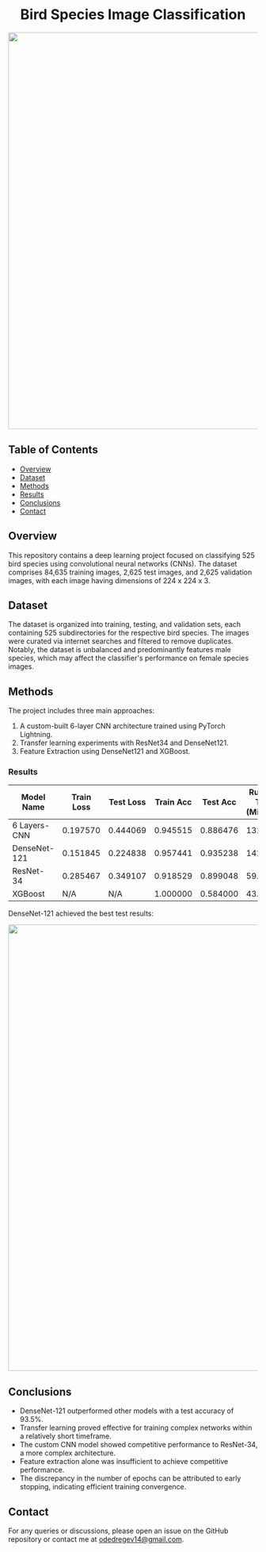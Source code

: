 <h1 align="center">Bird Species Image Classification</h1>

<p align="center">
  <img src="https://github.com/OdedReg/Birds-Classification/blob/main/Birds.jpg" width="800">
</p>

## Table of Contents
- [Overview](#overview)
- [Dataset](#dataset)
- [Methods](#methods)
- [Results](#results)
- [Conclusions](#conclusions)
- [Contact](#contact)
  
## Overview
This repository contains a deep learning project focused on classifying 525 bird species using convolutional neural networks (CNNs). The dataset comprises 84,635 training images, 2,625 test images, and 2,625 validation images, with each image having dimensions of 224 x 224 x 3.

## Dataset
The dataset is organized into training, testing, and validation sets, each containing 525 subdirectories for the respective bird species. The images were curated via internet searches and filtered to remove duplicates. Notably, the dataset is unbalanced and predominantly features male species, which may affect the classifier's performance on female species images.

## Methods
The project includes three main approaches:
1. A custom-built 6-layer CNN architecture trained using PyTorch Lightning.
2. Transfer learning experiments with ResNet34 and DenseNet121.
3. Feature Extraction using DenseNet121 and XGBoost.

### Results
| Model Name      | Train Loss | Test Loss | Train Acc | Test Acc | Running Time (Minutes) | Epochs |
|-----------------|------------|-----------|-----------|----------|------------------------|--------|
| 6 Layers-CNN    | 0.197570   | 0.444069  | 0.945515  | 0.886476 | 132.639                | 20     |
| DenseNet-121    | 0.151845   | 0.224838  | 0.957441  | 0.935238 | 142.300                | 17     |
| ResNet-34       | 0.285467   | 0.349107  | 0.918529  | 0.899048 | 59.407                 | 13     |
| XGBoost         | N/A        | N/A       | 1.000000  | 0.584000 | 43.441                 | N/A    |

DenseNet-121 achieved the best test results:

<img src="https://github.com/OdedReg/Bird-Species-Image-Classification/assets/125364181/58e7cf88-ac4e-4bae-8a34-1d29325d8331" width="900">

## Conclusions
- DenseNet-121 outperformed other models with a test accuracy of 93.5%.
- Transfer learning proved effective for training complex networks  within a relatively short timeframe.
- The custom CNN model showed competitive performance to ResNet-34, a more complex architecture.
- Feature extraction alone was insufficient to achieve competitive performance.
- The discrepancy in the number of epochs can be attributed to early stopping, indicating efficient training convergence.

## Contact
For any queries or discussions, please open an issue on the GitHub repository or contact me at odedregev14@gmail.com.
